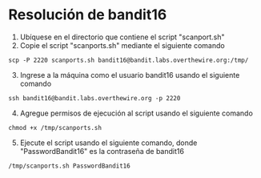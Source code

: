# Resolución de bandit16

1. Ubíquese en el directorio que contiene el script "scanport.sh"
2. Copie el script "scanports.sh" mediante el siguiente comando

`scp -P 2220 scanports.sh bandit16@bandit.labs.overthewire.org:/tmp/`

3. Ingrese a la máquina como el usuario bandit16 usando el siguiente comando

`ssh bandit16@bandit.labs.overthewire.org -p 2220`

4. Agregue permisos de ejecución al script usando el siguiente comando

`chmod +x /tmp/scanports.sh`

5. Ejecute el script usando el siguiente comando, donde "PasswordBandit16" es la contraseña de bandit16

`/tmp/scanports.sh PasswordBandit16`

